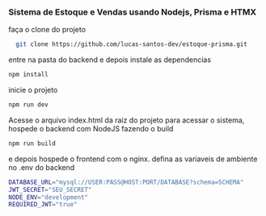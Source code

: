 ### Sistema de Estoque e Vendas usando Nodejs, Prisma e HTMX

faça o clone do projeto

```bash
  git clone https://github.com/lucas-santos-dev/estoque-prisma.git
```
entre na pasta do backend e depois instale as dependencias

```bash
npm install
```

inicie o projeto

```bash
npm run dev
```
Acesse o arquivo index.html da raiz do projeto para acessar o sistema, hospede o backend com NodeJS fazendo o build
```bash
npm run build
```
e depois hospede o frontend com o nginx.
defina as variaveis de ambiente no .env do backend
```bash
DATABASE_URL="mysql://USER:PASS@HOST:PORT/DATABASE?schema=SCHEMA"
JWT_SECRET="SEU_SECRET"
NODE_ENV="development"
REQUIRED_JWT="true"
```